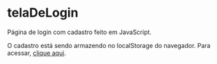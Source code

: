 # telaDeLogin

Página de login com cadastro feito em JavaScript.

O cadastro está sendo armazendo no localStorage do navegador. Para acessar, [clique aqui](https://pedrofrn.github.io/telaDeLogin/).
